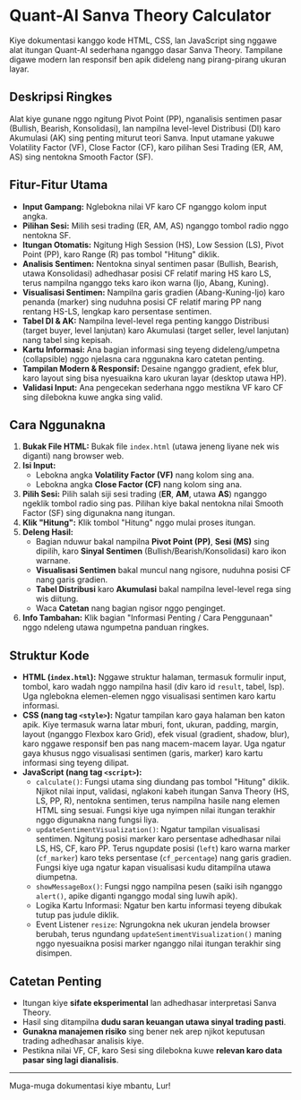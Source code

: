 # Quant-AI Sanva Theory Calculator


Kiye dokumentasi kanggo kode HTML, CSS, lan JavaScript sing nggawe alat itungan Quant-AI sederhana nganggo dasar Sanva Theory. Tampilane digawe modern lan responsif ben apik dideleng nang pirang-pirang ukuran layar.

## Deskripsi Ringkes

Alat kiye gunane nggo ngitung Pivot Point (PP), nganalisis sentimen pasar (Bullish, Bearish, Konsolidasi), lan nampilna level-level Distribusi (DI) karo Akumulasi (AK) sing penting miturut teori Sanva. Input utamane yakuwe Volatility Factor (VF), Close Factor (CF), karo pilihan Sesi Trading (ER, AM, AS) sing nentokna Smooth Factor (SF).

## Fitur-Fitur Utama

* **Input Gampang:** Nglebokna nilai VF karo CF nganggo kolom input angka.
* **Pilihan Sesi:** Milih sesi trading (ER, AM, AS) nganggo tombol radio nggo nentokna SF.
* **Itungan Otomatis:** Ngitung High Session (HS), Low Session (LS), Pivot Point (PP), karo Range (R) pas tombol "Hitung" diklik.
* **Analisis Sentimen:** Nentokna sinyal sentimen pasar (Bullish, Bearish, utawa Konsolidasi) adhedhasar posisi CF relatif maring HS karo LS, terus nampilna nganggo teks karo ikon warna (Ijo, Abang, Kuning).
* **Visualisasi Sentimen:** Nampilna garis gradien (Abang-Kuning-Ijo) karo penanda (marker) sing nuduhna posisi CF relatif maring PP nang rentang HS-LS, lengkap karo persentase sentimen.
* **Tabel DI & AK:** Nampilna level-level rega penting kanggo Distribusi (target buyer, level lanjutan) karo Akumulasi (target seller, level lanjutan) nang tabel sing kepisah.
* **Kartu Informasi:** Ana bagian informasi sing teyeng dideleng/umpetna (collapsible) nggo njelasna cara nggunakna karo catetan penting.
* **Tampilan Modern & Responsif:** Desaine nganggo gradient, efek blur, karo layout sing bisa nyesuaikna karo ukuran layar (desktop utawa HP).
* **Validasi Input:** Ana pengecekan sederhana nggo mestikna VF karo CF sing dilebokna kuwe angka sing valid.

## Cara Nggunakna

1.  **Bukak File HTML:** Bukak file `index.html` (utawa jeneng liyane nek wis diganti) nang browser web.
2.  **Isi Input:**
    * Lebokna angka **Volatility Factor (VF)** nang kolom sing ana.
    * Lebokna angka **Close Factor (CF)** nang kolom sing ana.
3.  **Pilih Sesi:** Pilih salah siji sesi trading (**ER**, **AM**, utawa **AS**) nganggo ngeklik tombol radio sing pas. Pilihan kiye bakal nentokna nilai Smooth Factor (SF) sing digunakna nang itungan.
4.  **Klik "Hitung":** Klik tombol "Hitung" nggo mulai proses itungan.
5.  **Deleng Hasil:**
    * Bagian nduwur bakal nampilna **Pivot Point (PP)**, **Sesi (MS)** sing dipilih, karo **Sinyal Sentimen** (Bullish/Bearish/Konsolidasi) karo ikon warnane.
    * **Visualisasi Sentimen** bakal muncul nang ngisore, nuduhna posisi CF nang garis gradien.
    * **Tabel Distribusi** karo **Akumulasi** bakal nampilna level-level rega sing wis diitung.
    * Waca **Catetan** nang bagian ngisor nggo penginget.
6.  **Info Tambahan:** Klik bagian "Informasi Penting / Cara Penggunaan" nggo ndeleng utawa ngumpetna panduan ringkes.

## Struktur Kode

* **HTML (`index.html`):** Nggawe struktur halaman, termasuk formulir input, tombol, karo wadah nggo nampilna hasil (div karo id `result`, tabel, lsp). Uga nglebokna elemen-elemen nggo visualisasi sentimen karo kartu informasi.
* **CSS (nang tag `<style>`):** Ngatur tampilan karo gaya halaman ben katon apik. Kiye termasuk warna latar mburi, font, ukuran, padding, margin, layout (nganggo Flexbox karo Grid), efek visual (gradient, shadow, blur), karo nggawe responsif ben pas nang macem-macem layar. Uga ngatur gaya khusus nggo visualisasi sentimen (garis, marker) karo kartu informasi sing teyeng dilipat.
* **JavaScript (nang tag `<script>`):**
    * `calculate()`: Fungsi utama sing diundang pas tombol "Hitung" diklik. Njikot nilai input, validasi, nglakoni kabeh itungan Sanva Theory (HS, LS, PP, R), nentokna sentimen, terus nampilna hasile nang elemen HTML sing sesuai. Fungsi kiye uga nyimpen nilai itungan terakhir nggo digunakna nang fungsi liya.
    * `updateSentimentVisualization()`: Ngatur tampilan visualisasi sentimen. Ngitung posisi marker karo persentase adhedhasar nilai LS, HS, CF, karo PP. Terus ngupdate posisi (`left`) karo warna marker (`cf_marker`) karo teks persentase (`cf_percentage`) nang garis gradien. Fungsi kiye uga ngatur kapan visualisasi kudu ditampilna utawa diumpetna.
    * `showMessageBox()`: Fungsi nggo nampilna pesen (saiki isih nganggo `alert()`, apike diganti nganggo modal sing luwih apik).
    * Logika Kartu Informasi: Ngatur ben kartu informasi teyeng dibukak tutup pas judule diklik.
    * Event Listener `resize`: Ngrungokna nek ukuran jendela browser berubah, terus ngundang `updateSentimentVisualization()` maning nggo nyesuaikna posisi marker nganggo nilai itungan terakhir sing disimpen.

## Catetan Penting

* Itungan kiye **sifate eksperimental** lan adhedhasar interpretasi Sanva Theory.
* Hasil sing ditampilna **dudu saran keuangan utawa sinyal trading pasti**.
* **Gunakna manajemen risiko** sing bener nek arep njikot keputusan trading adhedhasar analisis kiye.
* Pestikna nilai VF, CF, karo Sesi sing dilebokna kuwe **relevan karo data pasar sing lagi dianalisis**.

---

Muga-muga dokumentasi kiye mbantu, Lur!
